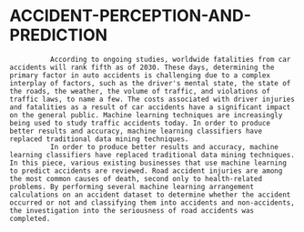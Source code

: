 # ACCIDENT-PERCEPTION-AND-PREDICTION

              According to ongoing studies, worldwide fatalities from car accidents will rank fifth as of 2030. These days, determining the primary factor in auto accidents is challenging due to a complex interplay of factors, such as the driver's mental state, the state of the roads, the weather, the volume of traffic, and violations of traffic laws, to name a few. The costs associated with driver injuries and fatalities as a result of car accidents have a significant impact on the general public. Machine learning techniques are increasingly being used to study traffic accidents today. In order to produce better results and accuracy, machine learning classifiers have replaced traditional data mining techniques.
              In order to produce better results and accuracy, machine learning classifiers have replaced traditional data mining techniques. In this piece, various existing businesses that use machine learning to predict accidents are reviewed. Road accident injuries are among the most common causes of death, second only to health-related problems. By performing several machine learning arrangement calculations on an accident dataset to determine whether the accident occurred or not and classifying them into accidents and non-accidents, the investigation into the seriousness of road accidents was completed.
